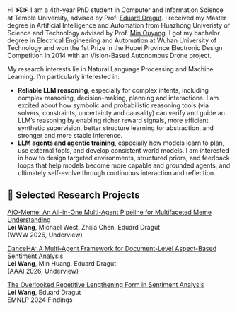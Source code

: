 
Hi ⁍̴̆Ɛ⁍̴̆! I am a 4th-year PhD student in Computer and Information Science at Temple University, advised by Prof. [Eduard Dragut](https://cis.temple.edu/~edragut/). I received my Master degree in Artificial Intelligence and Automation from Huazhong Univeristy of Science and Technology advised by Prof. [Min Ouyang](https://scholar.google.com/citations?hl=en&user=1QNTooQAAAAJ). I got my bachelor degree in Electrical Engineering and Automation at Wuhan University of Technology and won the 1st Prize in the Hubei Province Electronic Design Competition in 2014 with an Vision-Based Autonomous Drone project.

My research interests lie in Natural Language Processing and Machine Learning. I’m particularly interested in:
* **Reliable LLM reasoning**, especially for complex intents, including complex reasoning, decision-making, planning and interactions. I am excited about how symbolic and probabilistic reasoning tools (via solvers, constraints, uncertainty and causality) can verify and guide an LLM’s reasoning by enabling richer reward signals, more efficient synthetic supervision, better structure learning for abstraction, and stronger and more stable inference.
* **LLM agents and agentic training**, especially how models learn to plan, use external tools, and develop consistent world models. I am interested in how to design targeted environments, structured priors, and feedback loops that help models become more capable and grounded agents, and ultimately self-evolve through continuous interaction and reflection.
  
📑 Selected Research Projects
------
[AiO-Meme: An All-in-One Multi-Agent Pipeline for Multifaceted Meme Understanding](https://aclanthology.org/2024.findings-emnlp.952.pdf) <br>
**Lei Wang**, Michael West, Zhijia Chen, Eduard Dragut<br>
(WWW 2026, Underview)

[DanceHA: A Multi-Agent Framework for Document-Level Aspect-Based Sentiment Analysis](https://aclanthology.org/2024.findings-emnlp.952.pdf) <br>
**Lei Wang**, Min Huang, Eduard Dragut<br>
(AAAI 2026, Underview)

[The Overlooked Repetitive Lengthening Form in Sentiment Analysis](https://aclanthology.org/2024.findings-emnlp.952.pdf) <br>
**Lei Wang**, Eduard Dragut <br>
EMNLP 2024 Findings